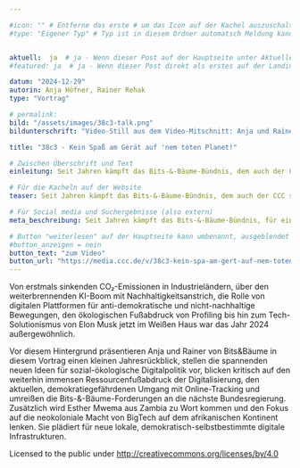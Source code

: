 ```yaml
---

#icon: "" # Entferne das erste # um das Icon auf der Kachel auszuschalten
#type: "Eigener Typ" # Typ ist in diesem Ordner automatsch Meldung kann aber hier überschrieben werden z.B. mit "Veröffentlichung" - der Typ erscheint in der Kachel über der Überschrift


aktuell:  ja  # ja - Wenn dieser Post auf der Hauptseite unter Aktuelles auftauchen soll (falls er nicht featured ist)
#featured: ja  # ja - Wenn dieser Post direkt als erstes auf der Landing Page angezeigt werden soll

datum: "2024-12-29"
autorin: Anja Höfner, Rainer Rehak
type: "Vortrag"

# permalink:
bild: "/assets/images/38c3-talk.png"
bildunterschrift: "Video-Still aus dem Video-Mitschnitt: Anja und Rainer auf der Bühne."

title: "38c3 - Kein Spaß am Gerät auf 'nem toten Planet!"

# Zwischen Überschrift und Text
einleitung: Seit Jahren kämpft das Bits-&-Bäume-Bündnis, dem auch der CCC seit Beginn angehört, für eine ökologische und sozial gerechte Digitalpolitik – 2024 war dabei ein Jahr voller Hochs und Tiefs. Wir kämpfen emsig weiter und stellen unsere gemeinsame Arbeit vor. 

# Für die Kacheln auf der Website
teaser: Seit Jahren kämpft das Bits-&-Bäume-Bündnis, dem auch der CCC seit Beginn angehört, für eine ökologische und sozial gerechte Digitalpolitik – 2024 war dabei ein Jahr voller Hochs und Tiefs. Wir kämpfen emsig weiter und stellen unsere gemeinsame Arbeit vor.

# Für Social media und Suchergebnisse (also extern)
meta_beschreibung: Seit Jahren kämpft das Bits-&-Bäume-Bündnis, für eine ökologische und sozial gerechte Digitalpolitik. Ein Rückblick auf 2024.

# Button "weiterlesen" auf der Hauptseite kann umbenannt, ausgeblendet und zu anderer z.B. Externer URL zeigen
#button_anzeigen = nein 
button_text: "zum Video"
button_url: "https://media.ccc.de/v/38c3-kein-spa-am-gert-auf-nem-toten-planet"
---
```

Von erstmals sinkenden CO₂-Emissionen in Industrieländern, über den weiterbrennenden KI-Boom mit Nachhaltigkeitsanstrich, die Rolle von digitalen Plattformen für anti-demokratische und nicht-nachhaltige Bewegungen, den ökologischen Fußabdruck von Profiling bis hin zum Tech-Solutionismus von Elon Musk jetzt im Weißen Haus war das Jahr 2024 außergewöhnlich.

Vor diesem Hintergrund präsentieren Anja und Rainer von Bits&Bäume in diesem Vortrag einen kleinen Jahresrückblick, stellen die spannenden neuen Ideen für sozial-ökologische Digitalpolitik vor, blicken kritisch auf den weiterhin immensen Ressourcenfußabdruck der Digitalisierung, den aktuellen, demokratiegefährdenen Umgang mit Online-Tracking und umreißen die Bits-&-Bäume-Forderungen an die nächste Bundesregierung. Zusätzlich wird Esther Mwema aus Zambia zu Wort kommen und den Fokus auf die neokoloniale Macht von BigTech auf dem afrikanischen Kontinent lenken. Sie plädiert für neue lokale, demokratisch-selbstbestimmte digitale Infrastrukturen.

Licensed to the public under http://creativecommons.org/licenses/by/4.0
